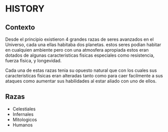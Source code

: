 
# HISTORY

## Contexto
Desde el principio existieron 4 grandes razas de seres avanzados en el Universo, cada una ellas habitaba dos planetas. estos seres podian habitar en cualquien ambiente pero con una atmosfera apropiada estos eran dotados de algunas caracteristicas fisicas especiales como resistencia, fuerza fisica, y longevidad.

Cada una de estas razas tenia su opuesto natural que con los cuales sus caracteristicas fisicas eran alteradas tanto como para caer facilmente a sus ataques como aumentar sus habilidades al estar aliado con uno de ellos.

## Razas
- Celestiales
- Infernales
- Mitologicos
- Humanos
